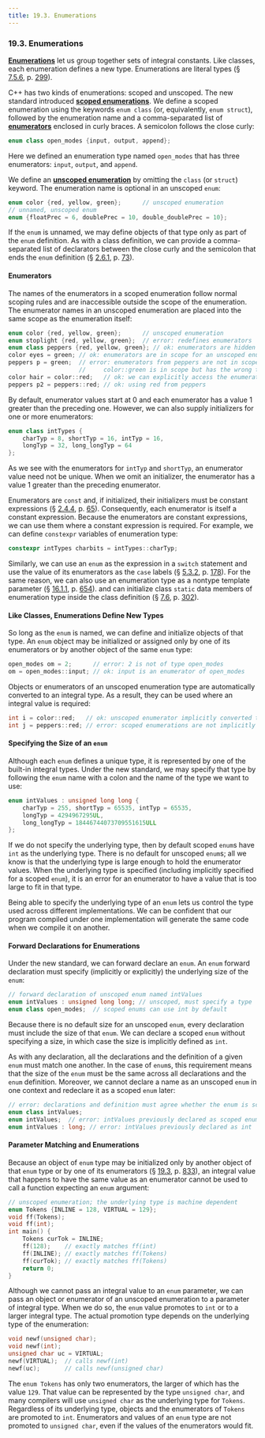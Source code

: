 ```yaml
---
title: 19.3. Enumerations
---
```


<h3 id="filepos5202480">19.3. Enumerations</h3>
<p><strong><a href="186-defined_terms.html#filepos5400473" id="filepos5202609">Enumerations</a></strong> let us group together sets of integral constants. Like classes, each enumeration defines a new type. Enumerations are literal types (§ <a href="077-7.5._constructors_revisited.html#filepos2019288">7.5.6</a>, p. <a href="077-7.5._constructors_revisited.html#filepos2019288">299</a>).</p>
<p>C++ has two kinds of enumerations: scoped and unscoped. The new standard introduced <strong><a href="186-defined_terms.html#filepos5408904" id="filepos5203043">scoped enumerations</a></strong>. We define a scoped enumeration using the keywords <code>enum class</code> (or, equivalently, <code>enum struct</code>), followed by the enumeration name and a comma-separated list of <strong><a href="186-defined_terms.html#filepos5400698" id="filepos5203408">enumerators</a></strong> enclosed in curly braces. A semicolon follows the close curly:</p>
<a id="filepos5203580"></a><Badge type="tip" text="C++11" />

```c++
enum class open_modes {input, output, append};
```

<p>Here we defined an enumeration type named <code>open_modes</code> that has three enumerators: <code>input</code>, <code>output</code>, and <code>append</code>.</p>
<p>We define an <strong><a href="186-defined_terms.html#filepos5411279" id="filepos5204446">unscoped enumeration</a></strong> by omitting the <code>class</code> (or <code>struct</code>) keyword. The enumeration name is optional in an unscoped <code>enum</code>:</p>

```c++
enum color {red, yellow, green};      // unscoped enumeration
// unnamed, unscoped enum
enum {floatPrec = 6, doublePrec = 10, double_doublePrec = 10};
```

<p>If the <code>enum</code> is unnamed, we may define objects of that type only as part of the <code>enum</code> definition. As with a class definition, we can provide a comma-separated list of declarators between the close curly and the semicolon that ends the <code>enum</code> definition (§ <a href="026-2.6._defining_our_own_data_structures.html#filepos578460">2.6.1</a>, p. <a href="026-2.6._defining_our_own_data_structures.html#filepos578460">73</a>).</p>
<h4><a id="filepos5206115"></a>Enumerators</h4>
<p>The names of the enumerators in a scoped enumeration follow normal scoping rules and are inaccessible outside the scope of the enumeration. The enumerator names in an unscoped enumeration are placed into the same scope as the enumeration itself:</p>

```c++
enum color {red, yellow, green};      // unscoped enumeration
enum stoplight {red, yellow, green};  // error: redefines enumerators
enum class peppers {red, yellow, green}; // ok: enumerators are hidden
color eyes = green; // ok: enumerators are in scope for an unscoped enumeration
peppers p = green;  // error: enumerators from peppers are not in scope
                    //     color::green is in scope but has the wrong type
color hair = color::red;   // ok: we can explicitly access the enumerators
peppers p2 = peppers::red; // ok: using red from peppers
```

<p>By default, enumerator values start at 0 and each enumerator has a value 1 greater than the preceding one. However, we can also supply initializers for one or more enumerators:</p>

```c++
enum class intTypes {
    charTyp = 8, shortTyp = 16, intTyp = 16,
    longTyp = 32, long_longTyp = 64
};
```

<p>As we see with the enumerators for <code>intTyp</code> and <code>shortTyp</code>, an enumerator value need not be unique. When we omit an initializer, the enumerator has a value 1 greater than the preceding enumerator.</p>
<p>Enumerators are <code>const</code> and, if initialized, their initializers must be constant expressions (§ <a href="024-2.4._const_qualifier.html#filepos520427">2.4.4</a>, p. <a href="024-2.4._const_qualifier.html#filepos520427">65</a>). Consequently, each enumerator is itself a constant expression. Because the enumerators are constant expressions, we can use them where a constant expression is required. For example, we can define <code>constexpr</code> variables of enumeration type:</p>

```c++
constexpr intTypes charbits = intTypes::charTyp;
```

<p>Similarly, we can use an <code>enum</code> as the expression in a <code>switch</code> statement and use the value of its enumerators as the <code>case</code> labels (§ <a href="056-5.3._conditional_statements.html#filepos1278126">5.3.2</a>, p. <a href="056-5.3._conditional_statements.html#filepos1278126">178</a>). For the same reason, we can also use an enumeration type as a nontype template parameter (§ <a href="154-16.1._defining_a_template.html#filepos4156441">16.1.1</a>, p. <a href="154-16.1._defining_a_template.html#filepos4156441">654</a>). and can initialize class <code>static</code> data members of enumeration type inside the class definition (§ <a href="078-7.6._static_class_members.html#filepos2028441">7.6</a>, p. <a href="078-7.6._static_class_members.html#filepos2028441">302</a>).</p>
<h4>Like Classes, Enumerations Define New Types</h4>
<p>So long as the <code>enum</code> is named, we can define and initialize objects of that type. An <code>enum</code> object may be initialized or assigned only by one of its enumerators or by another object of the same <code>enum</code> type:</p>

```c++
open_modes om = 2;      // error: 2 is not of type open_modes
om = open_modes::input; // ok: input is an enumerator of open_modes
```

<p><a id="filepos5212883"></a>Objects or enumerators of an unscoped enumeration type are automatically converted to an integral type. As a result, they can be used where an integral value is required:</p>

```c++
int i = color::red;   // ok: unscoped enumerator implicitly converted to int
int j = peppers::red; // error: scoped enumerations are not implicitly converted
```

<h4>Specifying the Size of an <code>enum</code></h4>
<a id="filepos5213988"></a><Badge type="tip" text="C++11" />
<p>Although each <code>enum</code> defines a unique type, it is represented by one of the built-in integral types. Under the new standard, we may specify that type by following the <code>enum</code> name with a colon and the name of the type we want to use:</p>

```c++
enum intValues : unsigned long long {
    charTyp = 255, shortTyp = 65535, intTyp = 65535,
    longTyp = 4294967295UL,
    long_longTyp = 18446744073709551615ULL
};
```

<p>If we do not specify the underlying type, then by default scoped <code>enum</code>s have <code>int</code> as the underlying type. There is no default for unscoped <code>enum</code>s; all we know is that the underlying type is large enough to hold the enumerator values. When the underlying type is specified (including implicitly specified for a scoped <code>enum</code>), it is an error for an enumerator to have a value that is too large to fit in that type.</p>
<p>Being able to specify the underlying type of an <code>enum</code> lets us control the type used across different implementations. We can be confident that our program compiled under one implementation will generate the same code when we compile it on another.</p>
<h4>Forward Declarations for Enumerations</h4>
<a id="filepos5216202"></a><Badge type="tip" text="C++11" />
<p>Under the new standard, we can forward declare an <code>enum</code>. An <code>enum</code> forward declaration must specify (implicitly or explicitly) the underlying size of the <code>enum</code>:</p>

```c++
// forward declaration of unscoped enum named intValues
enum intValues : unsigned long long; // unscoped, must specify a type
enum class open_modes;  // scoped enums can use int by default
```

<p>Because there is no default size for an unscoped <code>enum</code>, every declaration must include the size of that <code>enum</code>. We can declare a scoped <code>enum</code> without specifying a size, in which case the size is implicitly defined as <code>int</code>.</p>
<p>As with any declaration, all the declarations and the definition of a given <code>enum</code> must match one another. In the case of <code>enum</code>s, this requirement means that the size of the <code>enum</code> must be the same across all declarations and the <code>enum</code> definition. Moreover, we cannot declare a name as an unscoped <code>enum</code> in one context and redeclare it as a scoped <code>enum</code> later:</p>

```c++
// error: declarations and definition must agree whether the enum is scoped or unscoped
enum class intValues;
enum intValues;  // error: intValues previously declared as scoped enum
enum intValues : long; // error: intValues previously declared as int
```

<h4><a id="filepos5220246"></a>Parameter Matching and Enumerations</h4>
<p>Because an object of <code>enum</code> type may be initialized only by another object of that <code>enum</code> type or by one of its enumerators (§ <a href="179-19.3._enumerations.html#filepos5202480">19.3</a>, p. <a href="179-19.3._enumerations.html#filepos5202480">833</a>), an integral value that happens to have the same value as an enumerator cannot be used to call a function expecting an <code>enum</code> argument:</p>

```c++
// unscoped enumeration; the underlying type is machine dependent
enum Tokens {INLINE = 128, VIRTUAL = 129};
void ff(Tokens);
void ff(int);
int main() {
    Tokens curTok = INLINE;
    ff(128);    // exactly matches ff(int)
    ff(INLINE); // exactly matches ff(Tokens)
    ff(curTok); // exactly matches ff(Tokens)
    return 0;
}
```

<p>Although we cannot pass an integral value to an <code>enum</code> parameter, we can pass an object or enumerator of an unscoped enumeration to a parameter of integral type. When we do so, the <code>enum</code> value promotes to <code>int</code> or to a larger integral type. The actual promotion type depends on the underlying type of the enumeration:</p>

```c++
void newf(unsigned char);
void newf(int);
unsigned char uc = VIRTUAL;
newf(VIRTUAL);  // calls newf(int)
newf(uc);       // calls newf(unsigned char)
```

<p>The <code>enum Tokens</code> has only two enumerators, the larger of which has the value <code>129</code>. That value can be represented by the type <code>unsigned char</code>, and many compilers will use <code>unsigned char</code> as the underlying type for <code>Tokens</code>. Regardless of its underlying type, objects and the enumerators of <code>Tokens</code> are promoted to <code>int</code>. Enumerators and values of an <code>enum</code> type are not promoted to <code>unsigned char</code>, even if the values of the enumerators would fit.</p>
